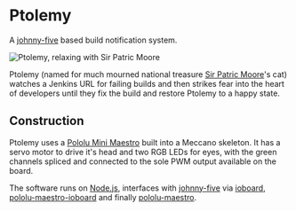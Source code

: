 # Ptolemy

A [johnny-five](https://github.com/rwaldron/johnny-five) based build notification system.

![Ptolemy, relaxing with Sir Patric Moore](https://raw.github.com/achingbrain/build-cat/master/assets/ptolemy.jpg)

Ptolemy (named for much mourned national treasure [Sir Patric Moore](http://en.wikipedia.org/wiki/Patrick_Moore)'s cat) watches a Jenkins URL for failing builds and then strikes fear into the heart of developers until they fix the build and restore Ptolemy to a happy state.

## Construction

Ptolemy uses a [Pololu Mini Maestro](http://www.pololu.com/catalog/product/1352) built into a Meccano skeleton.  It has a servo motor to drive it's head and two RGB LEDs for eyes, with the green channels spliced and connected to the sole PWM output available on the board.

The software runs on [Node.js](http://nodejs.org/), interfaces with [johnny-five](https://github.com/rwaldron/johnny-five) via [ioboard](https://github.com/achingbrain/node-ioboard), [pololu-maestro-ioboard](https://github.com/achingbrain/node-maestro-ioboard) and finally [pololu-maestro](https://github.com/omcaree/node-pololumaestro).